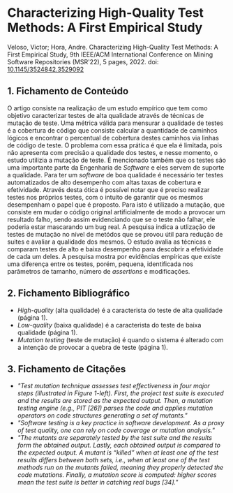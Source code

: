 
# Characterizing High-Quality Test Methods: A First Empirical Study


Veloso, Victor; Hora, Andre. Characterizing High-Quality Test Methods: A First Empirical Study, 9th IEEE/ACM International Conference on Mining Software Repositories (MSR'22), 5 pages, 2022. doi: [10.1145/3524842.3529092](
https://doi.org/10.48550/arXiv.2203.12085)

## 1. Fichamento de Conteúdo


O artigo consiste na realização de um estudo empírico que tem como objetivo caracterizar testes de alta qualidade através de técnicas de mutação de teste. Uma métrica válida para mensurar a qualidade de testes é a cobertura de código que consiste calcular a quantidade de caminhos lógicos e encontrar o percentual de cobertura destes caminhos via linhas de código de teste. O problema com essa prática é que ela é limitada, pois não apresenta com precisão a qualidade dos testes, e nesse momento, o estudo utilizia a mutação de teste. É mencionado também que os testes são uma importante parte da Engenharia de _Software_ e eles servem de suporte a qualidade. Para ter um _software_ de boa qualidade é necessário ter testes automatizados de alto desempenho com altas taxas de cobertura e efetividade. Através desta ótica é possível notar que é preciso realizar testes nos próprios testes, com o intuito de garantir que os mesmos desempenham o papel que é proposto. Para isto é utilizado a mutação, que consiste em mudar o código original artificialmente de modo a provocar um resultado falho, sendo assim evidenciando que se o teste não falhar, ele poderia estar mascarando um bug real. A pesquisa indica a utlização de testes de mutação no nível de metódos que se provou útil para redução de suites e avaliar a qualidade dos mesmos. O estudo avalia as técnicas e comparam testes de alto e baixa desempenho para descobrir a efetividade de cada um deles. A pesquisa mostra por evidências empíricas que existe uma diferença entre os testes, porém, pequena, identificada nos parâmetros de tamanho, número de _assertions_ e modificações.


## 2. Fichamento Bibliográfico 


* _High-quality_ (alta qualidade) é a caracterista do teste de alta qualidade (página 1).
* _Low-quality_ (baixa qualidade) é a caracterista do teste de baixa qualidade (página 1).
* _Mutation testing_ (teste de mutação) é quando o sistema é alterado com a intenção de provocar a quebra de teste (página 1).

## 3. Fichamento de Citações 


* _"Test mutation technique assesses test effectiveness in four major steps (illustrated in Figure 1-left). First, the project test suite is executed and the results are stored as the expected output. Then, a mutation testing engine (e.g., PIT [26]) parses the code and applies mutation operators on code structures generating a set of mutants."_
* _"Software testing is a key practice in software development. As a proxy of test quality, one can rely on code coverage or mutation analysis."_
* _"The mutants are separately tested by the test suite and the results form the obtained output. Lastly, each obtained output is compared to the expected output. A mutant is “killed” when at least one of the test results differs between both sets, i.e., when at least one of the test methods run on the mutants failed, meaning they properly detected the code mutations. Finally, a mutation score is computed: higher scores mean the test suite is better in catching real bugs [34]."_
